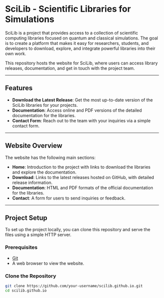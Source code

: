 # SciLib - Scientific Libraries for Simulations

SciLib is a project that provides access to a collection of scientific computing libraries focused on quantum and classical simulations. The goal is to create a platform that makes it easy for researchers, students, and developers to download, explore, and integrate powerful libraries into their own work.

This repository hosts the website for SciLib, where users can access library releases, documentation, and get in touch with the project team.

---

## Features

- **Download the Latest Release**: Get the most up-to-date version of the SciLib libraries for your projects.
- **Documentation**: Access online and PDF versions of the detailed documentation for the libraries.
- **Contact Form**: Reach out to the team with your inquiries via a simple contact form.

---

## Website Overview

The website has the following main sections:

- **Home**: Introduction to the project with links to download the libraries and explore the documentation.
- **Download**: Links to the latest releases hosted on GitHub, with detailed release information.
- **Documentation**: HTML and PDF formats of the official documentation for the libraries.
- **Contact**: A form for users to send inquiries or feedback.

---

## Project Setup

To set up the project locally, you can clone this repository and serve the files using a simple HTTP server.

### Prerequisites

- [Git](https://git-scm.com/)
- A web browser to view the website.

### Clone the Repository

```bash
git clone https://github.com/your-username/scilib.github.io.git
cd scilib.github.io
